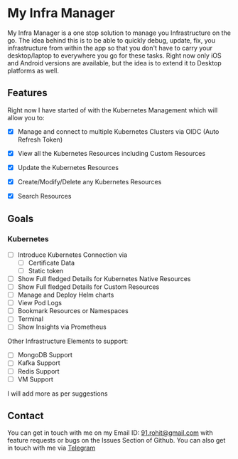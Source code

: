 
# My Infra Manager  
  
My Infra Manager is a one stop solution to manage you Infrastructure on the go. The idea behind this is to be able to quickly debug, update, fix, you infrastructure from within the app so that you don't have to carry your desktop/laptop to everywhere you go for these tasks. Right now only iOS and Android versions are available, but the idea is to extend it to Desktop platforms as well.
  
## Features
Right now I have started of with the Kubernetes Management which will allow you to:

 - [x] Manage and connect to multiple Kubernetes Clusters via OIDC (Auto Refresh Token)
 - [x] View all the Kubernetes Resources including Custom Resources
 - [x] Update the Kubernetes Resources
 - [x] Create/Modify/Delete any Kubernetes Resources
 - [x] Search Resources


## Goals

### Kubernetes
- [ ] Introduce Kubernetes Connection via
	- [ ] Certificate Data
	- [ ] Static token
- [ ] Show Full fledged Details for Kubernetes Native Resources 
- [ ] Show Full fledged Details for Custom Resources 
- [ ] Manage and Deploy Helm charts
- [ ] View Pod Logs
- [ ] Bookmark Resources or Namespaces
- [ ] Terminal
- [ ] Show Insights via Prometheus

Other Infrastructure Elements to support:
- [ ] MongoDB Support
- [ ] Kafka Support
- [ ] Redis Support
- [ ] VM Support

I will add more as per suggestions

## Contact

You can get in touch with me on my Email ID: 91.rohit@gmail.com with feature requests or bugs on the Issues Section of Github. 
You can also get in touch with me via [Telegram](https://t.me/rohitranjan)
  

